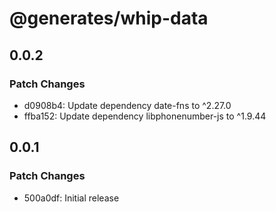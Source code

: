# @generates/whip-data

## 0.0.2

### Patch Changes

- d0908b4: Update dependency date-fns to ^2.27.0
- ffba152: Update dependency libphonenumber-js to ^1.9.44

## 0.0.1

### Patch Changes

- 500a0df: Initial release
